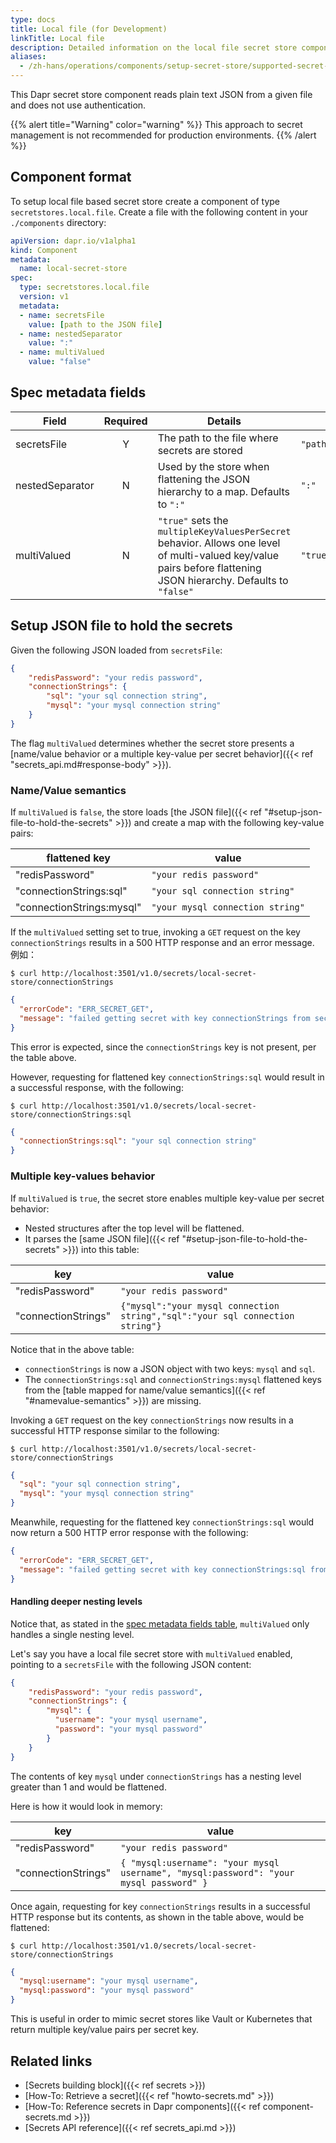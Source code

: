 ```yaml
---
type: docs
title: Local file (for Development)
linkTitle: Local file
description: Detailed information on the local file secret store component
aliases:
  - /zh-hans/operations/components/setup-secret-store/supported-secret-stores/file-secret-store/
---
```


This Dapr secret store component reads plain text JSON from a given file and does not use authentication.

{{% alert title="Warning" color="warning" %}}
This approach to secret management is not recommended for production environments.
{{% /alert %}}

## Component format

To setup local file based secret store create a component of type `secretstores.local.file`. Create a file with the following content in your `./components` directory:

```yaml
apiVersion: dapr.io/v1alpha1
kind: Component
metadata:
  name: local-secret-store
spec:
  type: secretstores.local.file
  version: v1
  metadata:
  - name: secretsFile
    value: [path to the JSON file]
  - name: nestedSeparator
    value: ":"
  - name: multiValued
    value: "false"
```

## Spec metadata fields

| Field           | Required | Details                                                                                                                                                                                           | Example               |
| --------------- | :------: | ------------------------------------------------------------------------------------------------------------------------------------------------------------------------------------------------- | --------------------- |
| secretsFile     |     Y    | The path to the file where secrets are stored                                                                                                                                                     | `"path/to/file.json"` |
| nestedSeparator |     N    | Used by the store when flattening the JSON hierarchy to a map. Defaults to `":"`                                                                                                  | `":"`                 |
| multiValued     |     N    | `"true"` sets the `multipleKeyValuesPerSecret` behavior. Allows one level of multi-valued key/value pairs before flattening JSON hierarchy. Defaults to `"false"` | `"true"`              |

## Setup JSON file to hold the secrets

Given the following JSON loaded from `secretsFile`:

```json
{
    "redisPassword": "your redis password",
    "connectionStrings": {
        "sql": "your sql connection string",
        "mysql": "your mysql connection string"
    }
}
```

The flag `multiValued` determines whether the secret store presents a [name/value behavior or a multiple key-value per secret behavior]({{< ref "secrets_api.md#response-body" >}}).

### Name/Value semantics

If `multiValued` is `false`, the store loads [the JSON file]({{< ref "#setup-json-file-to-hold-the-secrets" >}}) and create a map with the following key-value pairs:

| flattened key                             | value                            |
| ----------------------------------------- | -------------------------------- |
| "redisPassword"                           | `"your redis password"`          |
| "connectionStrings:sql"   | `"your sql connection string"`   |
| "connectionStrings:mysql" | `"your mysql connection string"` |

If the `multiValued` setting set to true, invoking a `GET` request on the key `connectionStrings` results in a 500 HTTP response and an error message. 例如：

```shell
$ curl http://localhost:3501/v1.0/secrets/local-secret-store/connectionStrings
```

```json
{
  "errorCode": "ERR_SECRET_GET",
  "message": "failed getting secret with key connectionStrings from secret store local-secret-store: secret connectionStrings not found"
}
```

This error is expected, since the `connectionStrings` key is not present, per the table above.

However, requesting for flattened key `connectionStrings:sql` would result in a successful response, with the following:

```shell
$ curl http://localhost:3501/v1.0/secrets/local-secret-store/connectionStrings:sql
```

```json
{
  "connectionStrings:sql": "your sql connection string"
}
```

### Multiple key-values behavior

If `multiValued` is `true`, the secret store enables multiple key-value per secret behavior:

- Nested structures after the top level will be flattened.
- It parses the [same JSON file]({{< ref "#setup-json-file-to-hold-the-secrets" >}}) into this table:

| key                 | value                                                                         |
| ------------------- | ----------------------------------------------------------------------------- |
| "redisPassword"     | `"your redis password"`                                                       |
| "connectionStrings" | `{"mysql":"your mysql connection string","sql":"your sql connection string"}` |

Notice that in the above table:

- `connectionStrings` is now a JSON object with two keys: `mysql` and `sql`.
- The `connectionStrings:sql` and `connectionStrings:mysql` flattened keys from the [table mapped for name/value semantics]({{< ref "#namevalue-semantics" >}}) are missing.

Invoking a `GET` request on the key `connectionStrings` now results in a successful HTTP response similar to the following:

```shell
$ curl http://localhost:3501/v1.0/secrets/local-secret-store/connectionStrings
```

```json
{
  "sql": "your sql connection string",
  "mysql": "your mysql connection string"
}
```

Meanwhile, requesting for the flattened key `connectionStrings:sql` would now return a 500 HTTP error response with the following:

```json
{
  "errorCode": "ERR_SECRET_GET",
  "message": "failed getting secret with key connectionStrings:sql from secret store local-secret-store: secret connectionStrings:sql not found"
}
```

#### Handling deeper nesting levels

Notice that, as stated in the [spec metadata fields table](#spec-metadata-fields), `multiValued` only handles a single nesting level.

Let's say you have a local file secret store with `multiValued` enabled, pointing to a `secretsFile` with the following JSON content:

```json
{
    "redisPassword": "your redis password",
    "connectionStrings": {
        "mysql": {
          "username": "your mysql username",
          "password": "your mysql password"
        }
    }
}
```

The contents of key `mysql` under `connectionStrings` has a nesting level greater than 1 and would be flattened.

Here is how it would look in memory:

| key                 | value                                                                                  |
| ------------------- | -------------------------------------------------------------------------------------- |
| "redisPassword"     | `"your redis password"`                                                                |
| "connectionStrings" | `{ "mysql:username": "your mysql username", "mysql:password": "your mysql password" }` |

Once again, requesting for key `connectionStrings` results in a successful HTTP response but its contents, as shown in the table above, would be flattened:

```shell
$ curl http://localhost:3501/v1.0/secrets/local-secret-store/connectionStrings
```

```json
{
  "mysql:username": "your mysql username",
  "mysql:password": "your mysql password"
}
```

This is useful in order to mimic secret stores like Vault or Kubernetes that return multiple key/value pairs per secret key.

## Related links

- [Secrets building block]({{< ref secrets >}})
- [How-To: Retrieve a secret]({{< ref "howto-secrets.md" >}})
- [How-To: Reference secrets in Dapr components]({{< ref component-secrets.md >}})
- [Secrets API reference]({{< ref secrets_api.md >}})
